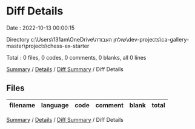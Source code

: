 # Diff Details

Date : 2022-10-13 00:00:15

Directory c:\\Users\\131am\\OneDrive\\שולחן העבודה\\dev-projects\\ca-gallery-master\\projects\\chess-ex-starter

Total : 0 files,  0 codes, 0 comments, 0 blanks, all 0 lines

[Summary](results.md) / [Details](details.md) / [Diff Summary](diff.md) / Diff Details

## Files
| filename | language | code | comment | blank | total |
| :--- | :--- | ---: | ---: | ---: | ---: |

[Summary](results.md) / [Details](details.md) / [Diff Summary](diff.md) / Diff Details